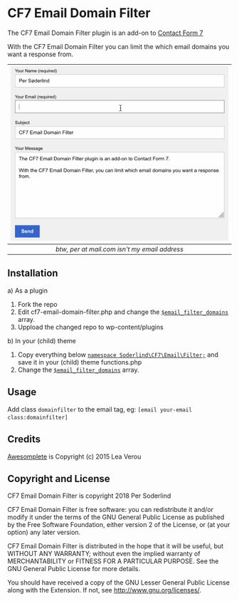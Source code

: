 # CF7 Email Domain Filter

The CF7 Email Domain Filter plugin is an add-on to [Contact Form 7](https://contactform7.com/)

With the CF7 Email Domain Filter you can limit the which email domains you want a response from.


| ![space-1.jpg](assets/cf7-email-domain-filter.gif) |
|:--:|
| *btw, per at mail.com isn't my email address* |



## Installation

a) As a plugin

1. Fork the repo
1. Edit cf7-email-domain-filter.php and change the [`$email_filter_domains`](cf7-email-domain-filter.php#L28-L48) array.
1. Uppload the changed repo to wp-content/plugins

b) In your (child) theme

1. Copy everything below [`namespace Soderlind\CF7\Email\Filter;`](cf7-email-domain-filter.php#L26-L71) and save it in your (child) theme functions.php
1. Change the [`$email_filter_domains`](cf7-email-domain-filter.php#L28-L48) array.

## Usage

Add class `domainfilter` to the email tag, eg: `[email your-email class:domainfilter]`

## Credits

[Awesomplete](https://leaverou.github.io/awesomplete/) is Copyright (c) 2015 Lea Verou


## Copyright and License

CF7 Email Domain Filter is copyright 2018 Per Soderlind

CF7 Email Domain Filter is free software: you can redistribute it and/or modify it under the terms of the GNU General Public License as published by the Free Software Foundation, either version 2 of the License, or (at your option) any later version.

CF7 Email Domain Filter is distributed in the hope that it will be useful, but WITHOUT ANY WARRANTY; without even the implied warranty of MERCHANTABILITY or FITNESS FOR A PARTICULAR PURPOSE. See the GNU General Public License for more details.

You should have received a copy of the GNU Lesser General Public License along with the Extension. If not, see http://www.gnu.org/licenses/.


